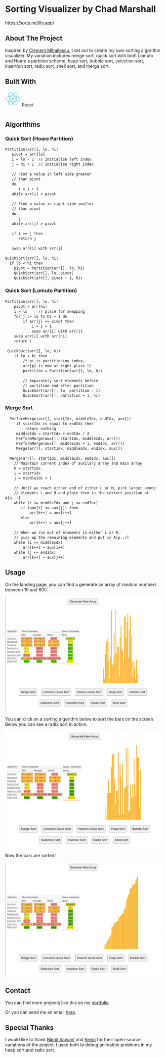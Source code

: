 # Sorting Visualizer by Chad Marshall
https://sorts.netlify.app/

## About The Project
Inspired by [Clément Mihailescu](https://github.com/clementmihailescu), I set out to create my own sorting algorithm
visualizer. My variation includes merge sort, quick sort with both Lomuto and Hoare's 
partition scheme, heap sort, bubble sort, selection sort, insertion sort, radix sort, shell sort, and merge sort.

## Built With
<table>
	<tr>
  <img height="50px" class="center-block" src="https://github.com/LordFreezer/Sorts-Visualizer_PUBLIC/blob/ASSETS/src/react.png">
  </tr>
  <tr>
  React
  </tr>
  </table>
  
## Algorithms
### Quick Sort (Hoare Partition)
```
Partition(arr[], lo, hi)
   pivot = arr[lo]
   i = lo - 1  // Initialize left index
   j = hi + 1  // Initialize right index

   // Find a value in left side greater
   // than pivot
   do
      i = i + 1
   while arr[i] < pivot

   // Find a value in right side smaller
   // than pivot
   do
      j--
   while arr[j] > pivot

   if i >= j then 
      return j

   swap arr[i] with arr[j]
   
QuickSort(arr[], lo, hi) 
  if lo < hi then
    pivot = Partition(arr[], lo, hi)
    QuickSort(arr[], lo, pivot)
    QuickSort(arr[], pivot + 1, hi)
```
### Quick Sort (Lomuto Partition)
```
Partition(arr[], lo, hi) 
    pivot = arr[hi]
    i = lo     // place for swapping
    for j := lo to hi – 1 do
        if arr[j] <= pivot then
            i = i + 1 
            swap arr[i] with arr[j]
    swap arr[i] with arr[hi]
    return i
    
 QuickSort(arr[], lo, hi)
    if lo < hi then 
        /* pi is partitioning index,
        arr[p] is now at right place */
        partition = Partition(arr[], lo, hi)
  
        // Separately sort elements before
        // partition and after partition
        QuickSort(arr[], lo, partition - 1)
        QuickSort(arr[], partition + 1, hi)
```
### Merge Sort
```
  PerformMerge(arr[], startIdx, middleIdx, endIdx, aux[])
     if startIdx is equal to endIdx then 
         return nothing
     middleIdx = startIdx + endIdx / 2
     PerformMerge(aux[], startIdx, middleIdx, arr[])
     PerformMerge(aux[], middleIdx + 1, endIdx, arr[])
     Merge(arr[], startIdx, middleIdx, endIdx, aux[])
  
  Merge(arr[], startIdx, middleIdx, endIdx, aux[]) 
    // Maintain current index of auxilary array and main array
    k = startIdx
    i = startIdx
    j = middleIdx + 1

    // Until we reach either end of either L or M, pick larger among
    // elements L and M and place them in the correct position at A[p..r]
    while (i <= middleIdx and j <= endIdx) 
       if (aux[i] <= aux[j]) then
           arr[k++] = aux[i++]
       else 
           arr[k++] = aux[j++]
	   
    // When we run out of elements in either L or M,
    // pick up the remaining elements and put in A[p..r]
    while (i <= middleIdx) 
        arr[k++] = aux[i++]
    while (j <= endIdx) 
        arr[k++] = aux[j++]
```


## Usage
On the landing page, you can find a generate an array of random numbers between 10 and 600.
<p align="center">
  <img src="https://github.com/LordFreezer/Sorts-Visualizer_PUBLIC/blob/ASSETS/src/home.png" />
</p>

You can click on a sorting algorithm below to sort the bars on the screen. Below you can see a radix sort
in action.
<p align="center">
  <img src="https://github.com/LordFreezer/Sorts-Visualizer_PUBLIC/blob/ASSETS/src/mid.png" />
</p>

Now the bars are sorted!
<p align="center">
  <img src="https://github.com/LordFreezer/Sorts-Visualizer_PUBLIC/blob/ASSETS/src/end.png" />
</p>

## Contact
You can find more projects like this on my [portfolio](https://thederflinger.com/#projects)

Or you can send me an email [here](https://thederflinger.com/#contact).

## Special Thanks
I would like to thank [Nikhil Sawant](https://github.com/NickSaw22) and [Kevin](https://github.com/Kevin6525) for their 
open-source variations of the project. I used both to debug animation problems in my heap sort and radix sort.


